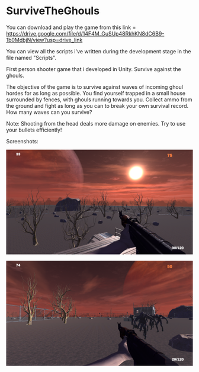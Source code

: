 # SurviveTheGhouls

You can download and play the game from this link = https://drive.google.com/file/d/14F4M_GuSUp48RkhKN8dC6B9-1b0MdbjN/view?usp=drive_link

You can view all the scripts i've written during the development stage in the file named "Scripts".

First person shooter game that i developed in Unity. Survive against the ghouls.

The objective of the game is to survive against waves of incoming ghoul hordes for as long as possible. You find yourself trapped in a small house surrounded by fences, with ghouls running towards you. Collect ammo from the ground and fight as long as you can to break your own survival record. How many waves can you survive?

Note: Shooting from the head deals more damage on enemies. Try to use your bullets efficiently!


Screenshots:

![ Survive The Ghouls gameplay](https://github.com/fatihguner41/SurviveTheGhouls/blob/main/1.PNG)

![ Survive The Ghouls gameplay](https://github.com/fatihguner41/SurviveTheGhouls/blob/main/2.PNG)
